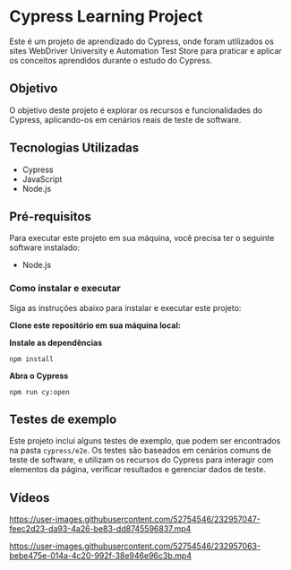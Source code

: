 # Cypress Learning Project

Este é um projeto de aprendizado do Cypress, onde foram utilizados os sites WebDriver University e Automation Test Store para praticar e aplicar os conceitos aprendidos durante o estudo do Cypress.

## Objetivo

O objetivo deste projeto é explorar os recursos e funcionalidades do Cypress, aplicando-os em cenários reais de teste de software.

## Tecnologias Utilizadas

- Cypress
- JavaScript
- Node.js

## Pré-requisitos

Para executar este projeto em sua máquina, você precisa ter o seguinte software instalado:

- Node.js

### Como instalar e executar

Siga as instruções abaixo para instalar e executar este projeto:

**Clone este repositório em sua máquina local:**

**Instale as dependências**

```
npm install
```

**Abra o Cypress**

```
npm run cy:open
```

## Testes de exemplo

Este projeto inclui alguns testes de exemplo, que podem ser encontrados na pasta `cypress/e2e`. Os testes são baseados em cenários comuns de teste de software, e utilizam os recursos do Cypress para interagir com elementos da página, verificar resultados e gerenciar dados de teste.

## Vídeos

https://user-images.githubusercontent.com/52754546/232957047-feec2d23-da93-4a26-be83-dd8745596837.mp4

https://user-images.githubusercontent.com/52754546/232957063-bebe475e-014a-4c20-992f-38e946e96c3b.mp4
